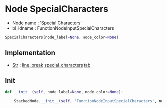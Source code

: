 # Node SpecialCharacters

- Node name : 'Special Characters'
- bl_idname : FunctionNodeInputSpecialCharacters


``` python
SpecialCharacters(node_label=None, node_color=None)
```
## Implementation

- [Str](/docs/GeoNodes/Str.md) : [line_break](/docs/GeoNodes/Str.md#line_break) [special_characters](/docs/GeoNodes/Str.md#special_characters) [tab](/docs/GeoNodes/Str.md#tab)

## Init

``` python
def __init__(self, node_label=None, node_color=None):

    StackedNode.__init__(self, 'FunctionNodeInputSpecialCharacters', node_label=node_label, node_color=node_color)
```
